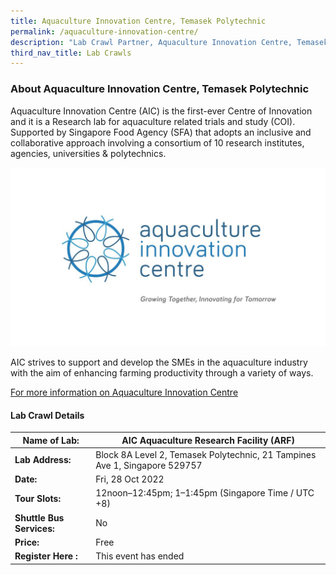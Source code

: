 ```yaml
---
title: Aquaculture Innovation Centre, Temasek Polytechnic
permalink: /aquaculture-innovation-centre/
description: "Lab Crawl Partner, Aquaculture Innovation Centre, Temasek Polytechnic "
third_nav_title: Lab Crawls
---
```

### **About Aquaculture Innovation Centre, Temasek Polytechnic** 

Aquaculture Innovation Centre (AIC) is the first-ever Centre of Innovation and it is a Research lab for aquaculture related trials and study (COI). Supported by Singapore Food Agency (SFA) that adopts an inclusive and collaborative approach involving a consortium of 10 research institutes, agencies, universities & polytechnics.

![Aquaculture Innovation Centre SWITCH 2022](/images/AIC%20Logo%20Krishnasamy%20Susila.jpg)

AIC strives to support and develop the SMEs in the aquaculture industry with the aim of enhancing farming productivity through a variety of ways.

[For more information on Aquaculture Innovation Centre](https://www.tp.edu.sg/aic)
 
#### **Lab Crawl Details**

| **Name of Lab:** | AIC Aquaculture Research Facility (ARF) |
| -------- | -------- |
| **Lab Address:** | Block 8A Level 2, Temasek Polytechnic, 21 Tampines Ave 1, Singapore 529757 |
|**Date:** | Fri, 28 Oct 2022 |
|**Tour Slots:** | 12noon–12:45pm; 1–1:45pm (Singapore Time / UTC +8) |
|**Shuttle Bus Services:** | No |
|**Price:** | Free |
|**Register Here :** | This event has ended |
